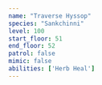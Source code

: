 ```yaml
---
name: "Traverse Hyssop"
species: "Sankchinni"
level: 100
start_floor: 51
end_floor: 52
patrol: false
mimic: false
abilities: ['Herb Heal']
---
```

